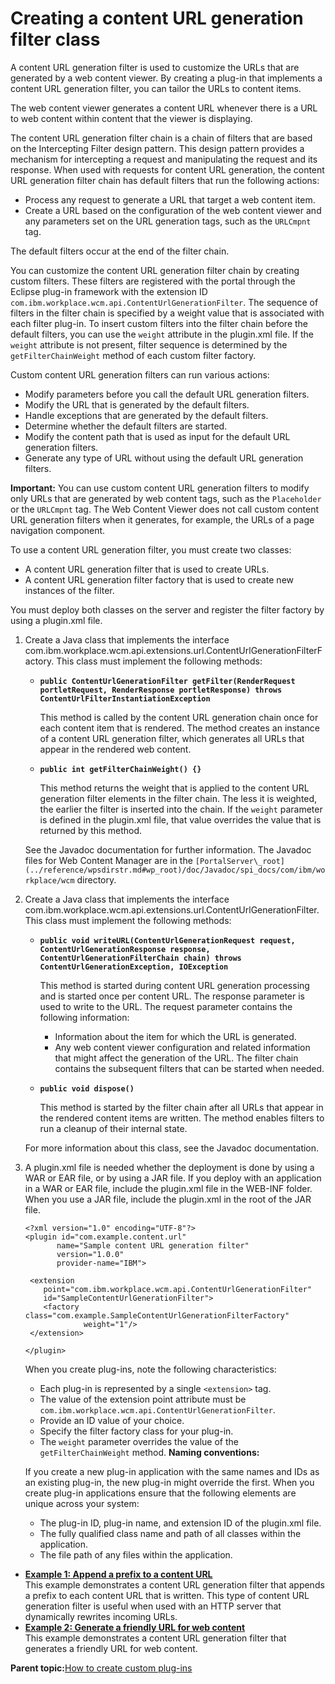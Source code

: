 # Creating a content URL generation filter class

A content URL generation filter is used to customize the URLs that are generated by a web content viewer. By creating a plug-in that implements a content URL generation filter, you can tailor the URLs to content items.

The web content viewer generates a content URL whenever there is a URL to web content within content that the viewer is displaying.

The content URL generation filter chain is a chain of filters that are based on the Intercepting Filter design pattern. This design pattern provides a mechanism for intercepting a request and manipulating the request and its response. When used with requests for content URL generation, the content URL generation filter chain has default filters that run the following actions:

-   Process any request to generate a URL that target a web content item.
-   Create a URL based on the configuration of the web content viewer and any parameters set on the URL generation tags, such as the `URLCmpnt` tag.

The default filters occur at the end of the filter chain.

You can customize the content URL generation filter chain by creating custom filters. These filters are registered with the portal through the Eclipse plug-in framework with the extension ID `com.ibm.workplace.wcm.api.ContentUrlGenerationFilter`. The sequence of filters in the filter chain is specified by a weight value that is associated with each filter plug-in. To insert custom filters into the filter chain before the default filters, you can use the `weight` attribute in the plugin.xml file. If the `weight` attribute is not present, filter sequence is determined by the `getFilterChainWeight` method of each custom filter factory.

Custom content URL generation filters can run various actions:

-   Modify parameters before you call the default URL generation filters.
-   Modify the URL that is generated by the default filters.
-   Handle exceptions that are generated by the default filters.
-   Determine whether the default filters are started.
-   Modify the content path that is used as input for the default URL generation filters.
-   Generate any type of URL without using the default URL generation filters.

**Important:** You can use custom content URL generation filters to modify only URLs that are generated by web content tags, such as the `Placeholder` or the `URLCmpnt` tag. The Web Content Viewer does not call custom content URL generation filters when it generates, for example, the URLs of a page navigation component.

To use a content URL generation filter, you must create two classes:

-   A content URL generation filter that is used to create URLs.
-   A content URL generation filter factory that is used to create new instances of the filter.

You must deploy both classes on the server and register the filter factory by using a plugin.xml file.

1.  Create a Java class that implements the interface com.ibm.workplace.wcm.api.extensions.url.ContentUrlGenerationFilterFactory. This class must implement the following methods:

    -   **`public ContentUrlGenerationFilter getFilter(RenderRequest portletRequest, RenderResponse portletResponse) throws ContentUrlFilterInstantiationException`**

        This method is called by the content URL generation chain once for each content item that is rendered. The method creates an instance of a content URL generation filter, which generates all URLs that appear in the rendered web content.

    -   **`public int getFilterChainWeight() {}`**

        This method returns the weight that is applied to the content URL generation filter elements in the filter chain. The less it is weighted, the earlier the filter is inserted into the chain. If the `weight` parameter is defined in the plugin.xml file, that value overrides the value that is returned by this method.

    See the Javadoc documentation for further information. The Javadoc files for Web Content Manager are in the `[PortalServer\_root](../reference/wpsdirstr.md#wp_root)/doc/Javadoc/spi_docs/com/ibm/workplace/wcm` directory.

2.  Create a Java class that implements the interface com.ibm.workplace.wcm.api.extensions.url.ContentUrlGenerationFilter. This class must implement the following methods:

    -   **`public void writeURL(ContentUrlGenerationRequest request, ContentUrlGenerationResponse response, ContentUrlGenerationFilterChain chain) throws ContentUrlGenerationException, IOException`**

        This method is started during content URL generation processing and is started once per content URL. The response parameter is used to write to the URL. The request parameter contains the following information:

        -   Information about the item for which the URL is generated.
        -   Any web content viewer configuration and related information that might affect the generation of the URL.
        The filter chain contains the subsequent filters that can be started when needed.

    -   **`public void dispose()`**

        This method is started by the filter chain after all URLs that appear in the rendered content items are written. The method enables filters to run a cleanup of their internal state.

    For more information about this class, see the Javadoc documentation.

3.  A plugin.xml file is needed whether the deployment is done by using a WAR or EAR file, or by using a JAR file. If you deploy with an application in a WAR or EAR file, include the plugin.xml file in the WEB-INF folder. When you use a JAR file, include the plugin.xml in the root of the JAR file.

    ```
    <?xml version="1.0" encoding="UTF-8"?>
    <plugin id="com.example.content.url"
           name="Sample content URL generation filter"
           version="1.0.0"
           provider-name="IBM">
           
     <extension
        point="com.ibm.workplace.wcm.api.ContentUrlGenerationFilter"
        id="SampleContentUrlGenerationFilter">
        <factory class="com.example.SampleContentUrlGenerationFilterFactory" 
                 weight="1"/>
     </extension>
    
    </plugin>
    ```

    When you create plug-ins, note the following characteristics:

    -   Each plug-in is represented by a single `<extension>` tag.
    -   The value of the extension point attribute must be `com.ibm.workplace.wcm.api.ContentUrlGenerationFilter`.
    -   Provide an ID value of your choice.
    -   Specify the filter factory class for your plug-in.
    -   The `weight` parameter overrides the value of the `getFilterChainWeight` method.
    **Naming conventions:**

    If you create a new plug-in application with the same names and IDs as an existing plug-in, the new plug-in might override the first. When you create plug-in applications ensure that the following elements are unique across your system:

    -   The plug-in ID, plug-in name, and extension ID of the plugin.xml file.
    -   The fully qualified class name and path of all classes within the application.
    -   The file path of any files within the application.

-   **[Example 1: Append a prefix to a content URL](../wcm/wcm_dev_api_urlgen_xmp1.md)**  
This example demonstrates a content URL generation filter that appends a prefix to each content URL that is written. This type of content URL generation filter is useful when used with an HTTP server that dynamically rewrites incoming URLs.
-   **[Example 2: Generate a friendly URL for web content](../wcm/wcm_dev_api_urlgen_xmp2.md)**  
This example demonstrates a content URL generation filter that generates a friendly URL for web content.

**Parent topic:**[How to create custom plug-ins](../wcm/wcm_dev_plugins.md)

